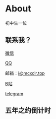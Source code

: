 # About
初中生一位

## 联系我？

[微信](https://fuwari.cn-nb1.rains3.com/qrwechat.png)

[QQ](https://fuwari.cn-nb1.rains3.com/qrqq.png)

邮箱：i@mcxclr.top

[B站](https://space.bilibili.com/3493078983772353)

[telegram](https://t.me/wwwaaa123122)

<h2>五年之约倒计时</h2>
<div id="five-year-countdown" style="font-size:1.5em;font-weight:bold;color:#ff6600;"></div>

<script>
(function() {
  const endDate = new Date("2030-07-20T00:00:00").getTime();
  function updateCountdown() {
    const now = new Date().getTime();
    const distance = endDate - now;

    if (distance <= 0) {
      document.getElementById("five-year-countdown").innerText = "成年了！🎉🎉🎉";
      clearInterval(timer);
      return;
    }

    const days = Math.floor(distance / (1000 * 60 * 60 * 24));
    const hours = Math.floor((distance % (1000 * 60 * 60 * 24)) / (1000 * 60 * 60));
    const minutes = Math.floor((distance % (1000 * 60 * 60)) / (1000 * 60));
    const seconds = Math.floor((distance % (1000 * 60)) / 1000);

    document.getElementById("five-year-countdown").innerText =
      `${days} 天 ${hours} 小时 ${minutes} 分 ${seconds} 秒`;
  }

  updateCountdown();
  const timer = setInterval(updateCountdown, 1000);
})();
</script>